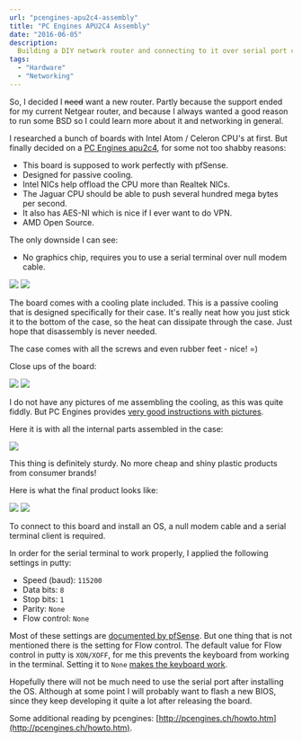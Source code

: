 ```yaml
---
url: "pcengines-apu2c4-assembly"
title: "PC Engines APU2C4 Assembly"
date: "2016-06-05"
description:
  Building a DIY network router and connecting to it over serial port connection.
tags:
  - "Hardware"
  - "Networking"
---
```


<script>
	import Image from "$lib/Image.svelte";
</script>

So, I decided I ~~need~~ want a new router. Partly because the support ended for my current Netgear router, and because I always wanted a good reason to run some BSD so I could learn more about it and networking in general.

I researched a bunch of boards with Intel Atom / Celeron CPU's at first. But finally decided on a [PC Engines apu2c4](http://pcengines.ch/apu2c4.htm), for some not too shabby reasons:

- This board is supposed to work perfectly with pfSense.
- Designed for passive cooling.
- Intel NICs help offload the CPU more than Realtek NICs.
- The Jaguar CPU should be able to push several hundred mega bytes per second.
- It also has AES-NI which is nice if I ever want to do VPN.
- AMD <i class="fa fa-heart fa-fw"></i> Open Source.

The only downside I can see:

- No graphics chip, requires you to use a serial terminal over null modem cable.

<Image src="/pcengines-apu2c4-assembly/unpack1.jpg" />
<Image src="/pcengines-apu2c4-assembly/unpack2.jpg" />

The board comes with a cooling plate included. This is a passive cooling that is designed specifically for their case. It's really neat how you just stick it to the bottom of the case, so the heat can dissipate through the case. Just hope that disassembly is never needed.

The case comes with all the screws and even rubber feet - nice! =)

Close ups of the board:

<Image src="/pcengines-apu2c4-assembly/board-front.jpg" />
<Image src="/pcengines-apu2c4-assembly/board-back.jpg" />


I do not have any pictures of me assembling the cooling, as this was quite fiddly. But PC Engines provides [very good instructions with pictures](http://pcengines.ch/apucool.htm).

Here it is with all the internal parts assembled in the case:

<Image src="/pcengines-apu2c4-assembly/assembled.jpg" />

This thing is definitely sturdy.
No more cheap and shiny plastic products from consumer brands!

Here is what the final product looks like:

<Image src="/pcengines-apu2c4-assembly/done-front.jpg" />
<Image src="/pcengines-apu2c4-assembly/done-back.jpg" />

To connect to this board and install an OS, a null modem cable and a serial terminal client is required.

In order for the serial terminal to work properly, I applied the following settings in putty:

- Speed (baud): `115200`
- Data bits: `8`
- Stop bits: `1`
- Parity: `None`
- Flow control: `None`

<!-- {{% img-link url="putty.png" %}} -->

Most of these settings are [documented by pfSense](https://doc.pfsense.org/index.php/Connecting_to_the_Serial_Console). But one thing that is not mentioned there is the setting for Flow control. The default value for Flow control in putty is `XON/XOFF`, for me this prevents the keyboard from working in the terminal. Setting it to `None` [makes the keyboard work](https://forum.pfsense.org/index.php?topic=78744.msg507937#msg507937).

Hopefully there will not be much need to use the serial port after installing the OS. Although at some point I will probably want to flash a new BIOS, since they keep developing it quite a lot after releasing the board.

Some additional reading by pcengines: [http://pcengines.ch/howto.htm](http://pcengines.ch/howto.htm).
